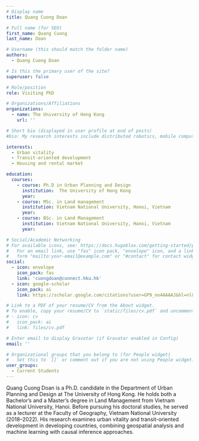 ```yaml
---
# Display name
title: Quang Cuong Doan

# Full name (for SEO)
first_name: Quang Cuong
last_name: Doan

# Username (this should match the folder name)
authors:
  - Quang Cuong Doan

# Is this the primary user of the site?
superuser: false

# Role/position
role: Visiting PhD

# Organizations/Affiliations
organizations:
  - name: The University of Hong Kong
    url: ''

# Short bio (displayed in user profile at end of posts)
#bio: My research interests include distributed robotics, mobile computing and programmable matter.

interests:
  - Urban vitality
  - Transit-oriented development
  - Housing and rental market

education:
  courses:
    - course: Ph.D in Urban Planning and Design
      institution:  The University of Hong Kong
      year: 
    - course: MSc. in Land management
      institution: Vietnam National University, Hanoi, Vietnam
      year: 
    - course: BSc. in Land Management
      institution: Vietnam National University, Hanoi, Vietnam
      year: 

# Social/Academic Networking
# For available icons, see: https://docs.hugoblox.com/getting-started/page-builder/#icons
#   For an email link, use "fas" icon pack, "envelope" icon, and a link in the
#   form "mailto:your-email@example.com" or "#contact" for contact widget.
social:
  - icon: envelope
    icon_pack: fas
    link: 'cuongdoan@connect.hku.hk'
  - icon: google-scholar
    icon_pack: ai
    link: https://scholar.google.com/citations?user=GP9_no4AAAAJ&hl=nl&authuser=1

# Link to a PDF of your resume/CV from the About widget.
# To enable, copy your resume/CV to `static/files/cv.pdf` and uncomment the lines below.
# - icon: cv
#   icon_pack: ai
#   link: files/cv.pdf

# Enter email to display Gravatar (if Gravatar enabled in Config)
email: ''

# Organizational groups that you belong to (for People widget)
#   Set this to `[]` or comment out if you are not using People widget.
user_groups:
  - Current Students
---
```


Quang Cuong Doan is a Ph.D. candidate in the Department of Urban Planning and Design at The University of Hong Kong. He holds both a Bachelor’s and a Master’s degree in Land Management from Vietnam National University, Hanoi. Before pursuing his doctoral studies, he served as a lecturer at the Faculty of Geography, Vietnam National University (2018–2022). His research examines urban vitality and transit-oriented development in developing countries, combining geospatial analysis and machine learning with causal inference approaches.
